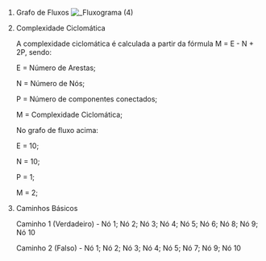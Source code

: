 1. Grafo de Fluxos
   ![_Fluxograma (4)](https://github.com/user-attachments/assets/35be2607-67d6-4a1b-ad33-d2a1a3c1bf3c)


2. Complexidade Ciclomática
   
   A complexidade ciclomática é calculada a partir da fórmula M = E - N + 2P, sendo:

   E = Número de Arestas;
   
   N = Número de Nós;
   
   P = Número de componentes conectados;
   
   M = Complexidade Ciclomática;
   


   No grafo de fluxo acima:
   
   E = 10;
   
   N = 10;
   
   P = 1;
   
   M = 2;
   


4. Caminhos Básicos
 
    Caminho 1 (Verdadeiro) - Nó 1; Nó 2; Nó 3; Nó 4; Nó 5; Nó 6; Nó 8; Nó 9; Nó 10

    Caminho 2 (Falso) - Nó 1; Nó 2; Nó 3; Nó 4; Nó 5; Nó 7; Nó 9; Nó 10
